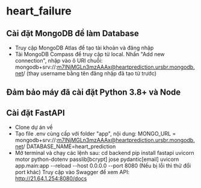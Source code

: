 # heart_failure
## Cài đặt MongoDB để làm Database
- Truy cập MongoDB Atlas để tạo tài khoản và đăng nhập
- Tải MongoDB Compass để truy cập từ local. Nhấn "Add new connection", nhập vào ô URI chuỗi: mongodb+srv://<username>:m7lNjMGLn3mzAAAx@heartprediction.ursbr.mongodb.net/ (thay username bằng tên đăng nhập đã tạo từ trước)
## Đảm bảo máy đã cài đặt Python 3.8+ và Node
## Cài đặt FastAPI
- Clone dự án về
- Tạo file .env cùng cấp với folder "app", nội dung: 
MONGO_URL = mongodb+srv://<username>:m7lNjMGLn3mzAAAx@heartprediction.ursbr.mongodb.net/
DATABASE_NAME=heart_prediction
- Mở terminal và chạy các lệnh sau:
  cd backend
  pip install fastapi uvicorn motor python-dotenv passlib[bcrypt] jose pydantic[email]
  uvicorn app.main:app --reload --host 0.0.0.0 --port 8080 (Nếu bị lỗi thì thử đổi port khác)
Truy cập vào Swagger để xem API: http://21.64.1.254:8080/docs
